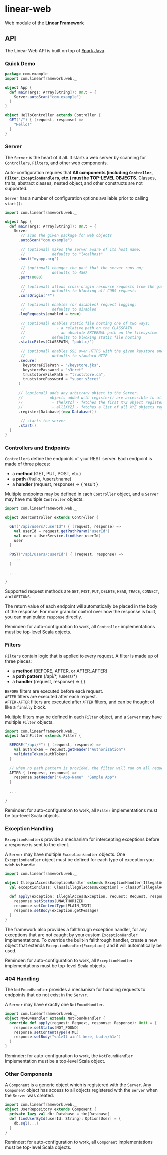 # linear-web
Web module of the **Linear Framework**.

## API
The Linear Web API is built on top of [Spark Java](http://sparkjava.com).

### Quick Demo
```scala
package com.example
import com.linearframework.web._

object App {
  def main(args: Array[String]): Unit = {
    Server.autoScan("com.example")
  }
}

object HelloController extends Controller {
  GET("/") { (request, response) =>
    "Hello!"
  }
}
```

### Server
The `Server` is the heart of it all.  It starts a web server by scanning for `Controller`s, `Filter`s, and other web components.

Auto-configuration requires that **All components (including `Controller`, `Filter`, `ExceptionHandler`s, etc.) must be TOP-LEVEL OBJECTS**.
Classes, traits, abstract classes, nested object, and other constructs are not supported.

`Server` has a number of configuration options available prior to calling `start()`:
```scala
import com.linearframework.web._

object App {
  def main(args: Array[String]): Unit = {  
    Server
       // scan the given package for web objects
      .autoScan("com.example")
    
       // (optional) makes the server aware of its host name;
       //            defaults to "localhost"
      .host("myapp.org")
      
       // (optional) changes the port that the server runs on;
       //            defaults to 4567
      .port(8080)
      
       // (optional) allows cross-origin resource requests from the given origin;
       //            defaults to blocking all CORS requests
      .corsOrigin("*")
      
       // (optional) enables (or disables) request logging;
       //            defaults to disabled
      .logRequests(enabled = true)
      
       // (optional) enables static file hosting one of two ways:
       //              - a relative path on the CLASSPATH
       //              - an absolute EXTERNAL path on the filesystem
       //            defaults to blocking static file hosting 
      .staticFiles(CLASSPATH, "public/")
      
       // (optional) enables SSL over HTTPS with the given keystore and truststore;
       //            defaults to standard HTTP
      .secure(
        keystoreFilePath = "/keystore.jks", 
        keystorePassword = "s3cret", 
        truststoreFilePath = "truststore.ca", 
        truststorePassword = "super_s3cret"
      )
      
      // (optional) adds any arbitrary object to the Server.
      //            objects added with register() are accessible to all server components using:
      //             - the[XYZ] - fetches the first XYZ object registered to the server
      //             - all[XYZ] - fetches a list of all XYZ objects registered to the server
      .register[Database](new Database())
      
       // starts the server
      .start()
  }
}
```

### Controllers and Endpoints
`Controller`s define the endpoints of your REST server.  Each endpoint is made of three pieces:

- a **method** (GET, PUT, POST, etc.)
- a **path** (/hello, /users/:name)
- a **handler** (request, response) => { result }

Multiple endpoints may be defined in each `Controller` object, and 
a `Server` may have multiple `Controller` objects.

```scala
import com.linearframework.web._

object UserController extends Controller {

  GET("/api/users/:userId") { (request, response) =>
    val userId = request.getPathParam("userId")
    val user = UserService.findUser(userId)
    user
  }
  
  POST("/api/users/:userId") { (request, response) =>
    ...
  }
  
  ...
  
}
```

Supported request methods are `GET`, `POST`, `PUT`, `DELETE`, `HEAD`, `TRACE`, `CONNECT`, and `OPTIONS`. 

The return value of each endpoint will automatically be placed in the body of the response.  For
more granular control over how the response is built, you can manipulate `response` directly.

Reminder: for auto-configuration to work, all `Controller` implementations must be top-level Scala objects.


### Filters
`Filter`s contain logic that is applied to every request.  A filter is made up of three pieces:

- a **method** (BEFORE, AFTER, or AFTER_AFTER)
- a **path pattern** (/api/\*, /users/\*)
- a **handler** (request, response) => { }

`BEFORE` filters are executed before each request.  
`AFTER` filters are executed after each request.  
`AFTER-AFTER` filters are executed after `AFTER` filters, and can be thought of like a `finally` block.

Multiple filters may be defined in each `Filter` object, and 
a `Server` may have multiple `Filter` objects.

```scala
import com.linearframework.web._
object AuthFilter extends Filter {

  BEFORE("/api/*") { (request, response) =>
    val authToken = request.getHeader("Authorization")
    validateToken(authToken)
  }
  
  // when no path pattern is provided, the filter will run on all requests
  AFTER { (request, response) =>
    response.setHeader("X-App-Name", "Sample App")
  }
  
  ...
  
}
```

Reminder: for auto-configuration to work, all `Filter` implementations must be top-level Scala objects.


### Exception Handling
`ExceptionHandler`s provide a mechanism for intercepting exceptions before a response is sent to the client.

A `Server` may have multiple `ExceptionHandler` objects. One `ExceptionHandler` object must be defined 
for each type of exception you wish to handle.

```scala
import com.linearframework.web._

object IllegalAccessExceptionHandler extends ExceptionHandler[IllegalAccessException] {
  val exceptionClass: Class[IllegalAccessException] = classOf[IllegalAccessException]
  
  def apply(exception: IllegalAccessException, request: Request, response: Response): Unit = {
    response.setStatus(UNAUTHORIZED)
    response.setContentType(PLAIN_TEXT)
    response.setBody(exception.getMessage)
  }
}
```

The framework also provides a fallthrough exception handler, for any exceptions that are not caught by your custom
`ExceptionHandler` implementations.  To override the built-in fallthrough handler, create a new 
object that extends `ExceptionHandler[Exception]` and it will automatically be used.

Reminder: for auto-configuration to work, all `ExceptionHandler` implementations must be top-level Scala objects.


### 404 Handling
The `NotFoundHandler` provides a mechanism for handling requests to endpoints that do not exist in the `Server`.

A `Server` may have exactly one `NotFoundHandler`.

```scala
import com.linearframework.web._
object My404Handler extends NotFoundHandler {
  override def apply(request: Request, response: Response): Unit = {
    response.setStatus(NOT_FOUND)
    response.setContentType(HTML)
    response.setBody("<h1>It ain't here, bud.</h1>")
  }
}
```

Reminder: for auto-configuration to work, the `NotFoundHandler` implementation must be a top-level Scala object.


### Other Components
A `Component` is a generic object which is registered with the `Server`.
Any `Component` object has access to all objects registered with the `Server` when the `Server` was created.

```scala
import com.linearframework.web._
object UserRepository extends Component {
  private lazy val db: Database = the[Database]
  def findUserById(userId: String): Option[User] = {
    db.sql(...)
  }
}
```

Reminder: for auto-configuration to work, all `Component` implementations must be top-level Scala objects.